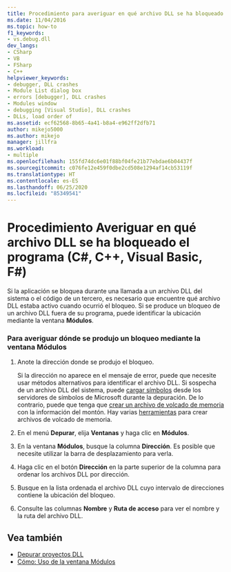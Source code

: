 ```yaml
---
title: Procedimiento para averiguar en qué archivo DLL se ha bloqueado el programa | Microsoft Docs
ms.date: 11/04/2016
ms.topic: how-to
f1_keywords:
- vs.debug.dll
dev_langs:
- CSharp
- VB
- FSharp
- C++
helpviewer_keywords:
- debugger, DLL crashes
- Module List dialog box
- errors [debugger], DLL crashes
- Modules window
- debugging [Visual Studio], DLL crashes
- DLLs, load order of
ms.assetid: ecf62568-8b65-4a41-b8a4-e962ff2dfb71
author: mikejo5000
ms.author: mikejo
manager: jillfra
ms.workload:
- multiple
ms.openlocfilehash: 155fd74dc6e01f88bf04fe21b77ebdae6b04437f
ms.sourcegitcommit: c076fe12e459f0dbe2cd508e1294af14cb53119f
ms.translationtype: HT
ms.contentlocale: es-ES
ms.lasthandoff: 06/25/2020
ms.locfileid: "85349541"
---
```

# <a name="how-to-find-which-dll-your-program-crashed-in-c-c-visual-basic-f"></a>Procedimiento Averiguar en qué archivo DLL se ha bloqueado el programa (C#, C++, Visual Basic, F#)

 Si la aplicación se bloquea durante una llamada a un archivo DLL del sistema o el código de un tercero, es necesario que encuentre qué archivo DLL estaba activo cuando ocurrió el bloqueo. Si se produce un bloqueo de un archivo DLL fuera de su programa, puede identificar la ubicación mediante la ventana **Módulos**.

### <a name="to-find-where-a-crash-occurred-using-the-modules-window"></a>Para averiguar dónde se produjo un bloqueo mediante la ventana Módulos

1. Anote la dirección donde se produjo el bloqueo.

    Si la dirección no aparece en el mensaje de error, puede que necesite usar métodos alternativos para identificar el archivo DLL. Si sospecha de un archivo DLL del sistema, puede [cargar símbolos](../debugger/specify-symbol-dot-pdb-and-source-files-in-the-visual-studio-debugger.md) desde los servidores de símbolos de Microsoft durante la depuración. De lo contrario, puede que tenga que [crear un archivo de volcado de memoria](../debugger/using-dump-files.md) con la información del montón. Hay varias [herramientas](https://blogs.msdn.microsoft.com/andrehal/2009/12/31/what-is-a-dump-and-how-do-i-create-one/) para crear archivos de volcado de memoria.

2. En el menú **Depurar**, elija **Ventanas** y haga clic en **Módulos**.

3. En la ventana **Módulos**, busque la columna **Dirección**. Es posible que necesite utilizar la barra de desplazamiento para verla.

4. Haga clic en el botón **Dirección** en la parte superior de la columna para ordenar los archivos DLL por dirección.

5. Busque en la lista ordenada el archivo DLL cuyo intervalo de direcciones contiene la ubicación del bloqueo.

6. Consulte las columnas **Nombre** y **Ruta de acceso** para ver el nombre y la ruta del archivo DLL.

## <a name="see-also"></a>Vea también
- [Depurar proyectos DLL](../debugger/debugging-dll-projects.md)
- [Cómo: Uso de la ventana Módulos](../debugger/how-to-use-the-modules-window.md)